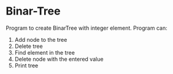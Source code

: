 # Binar-Tree

Program to create BinarTree with integer element. Program can:
1. Add node to the tree
2. Delete tree
3. Find element in the tree
4. Delete node with the entered value
5. Print tree
